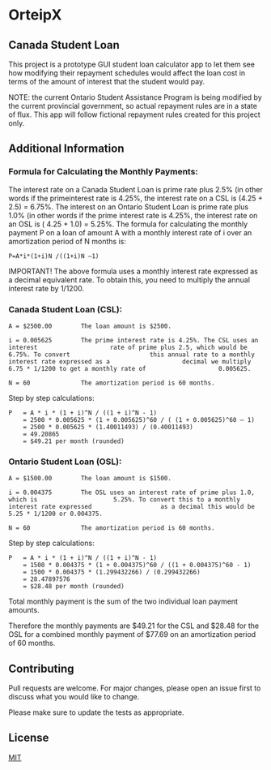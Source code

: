 # OrteipX

## Canada Student Loan

This project is a prototype GUI student loan calculator app to let them see how modifying their repayment schedules would affect the loan cost in terms of the amount of interest that the student would pay.

NOTE: the current Ontario Student Assistance Program is being modified by the current provincial government, so actual repayment rules are in a state of flux. This app will follow fictional repayment rules created for this project only.

## Additional Information

### Formula for Calculating the Monthly Payments:

The interest rate on a Canada Student Loan is prime rate plus 2.5% (in other words if the
primeinterest rate is 4.25%, the interest rate on a CSL is (4.25 + 2.5) = 6.75%.
The interest on an Ontario Student Loan is prime rate plus 1.0% (in other words if the prime interest rate is 4.25%, the interest rate on an OSL is ( 4.25 + 1.0) = 5.25%.
The formula for calculating the monthly payment P on a loan of amount A with a monthly interest rate of i over an amortization period of N months is:

    P=A*i*(1+i)N /((1+i)N –1)

IMPORTANT! The above formula uses a monthly interest rate expressed as a decimal equivalent rate. To obtain this, you need to multiply the annual interest rate by 1/1200.

### Canada Student Loan (CSL):

    A = $2500.00        The loan amount is $2500.
    
    i = 0.005625        The prime interest rate is 4.25%. The CSL uses an interest                    rate of prime plus 2.5, which would be 6.75%. To convert                      this annual rate to a monthly interest rate expressed as a                    decimal we multiply 6.75 * 1/1200 to get a monthly rate of                    0.005625.
    
    N = 60              The amortization period is 60 months.
    
Step by step calculations: 

    P   = A * i * (1 + i)^N / ((1 + i)^N - 1)
        = 2500 * 0.005625 * (1 + 0.005625)^60 / ( (1 + 0.005625)^60 – 1)
        = 2500 * 0.005625 * (1.40011493) / (0.40011493)
        = 49.20865
        = $49.21 per month (rounded)

### Ontario Student Loan (OSL):

    A = $1500.00        The loan amount is $1500.
    
    i = 0.004375        The OSL uses an interest rate of prime plus 1.0, which is                     5.25%. To convert this to a monthly interest rate expressed                   as a decimal this would be 5.25 * 1/1200 or 0.004375.
    
    N = 60              The amortization period is 60 months.
    
Step by step calculations: 

    P   = A * i * (1 + i)^N / ((1 + i)^N - 1)
        = 1500 * 0.004375 * (1 + 0.004375)^60 / ((1 + 0.004375)^60 - 1)
        = 1500 * 0.004375 * (1.299432266) / (0.299432266)
        = 28.47897576
        = $28.48 per month (rounded)

Total monthly payment is the sum of the two individual loan payment amounts.

Therefore the monthly payments are $49.21 for the CSL and $28.48 for the OSL for a combined monthly payment of $77.69 on an amortization period of 60 months.

## Contributing
Pull requests are welcome. For major changes, please open an issue first to discuss what you would like to change.

Please make sure to update the tests as appropriate.

## License
[MIT](https://choosealicense.com/licenses/mit/)
